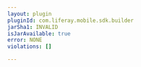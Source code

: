 ```yaml
---
layout: plugin
pluginId: com.liferay.mobile.sdk.builder
jarSha1: INVALID
isJarAvailable: true
error: NONE
violations: []

---
```

